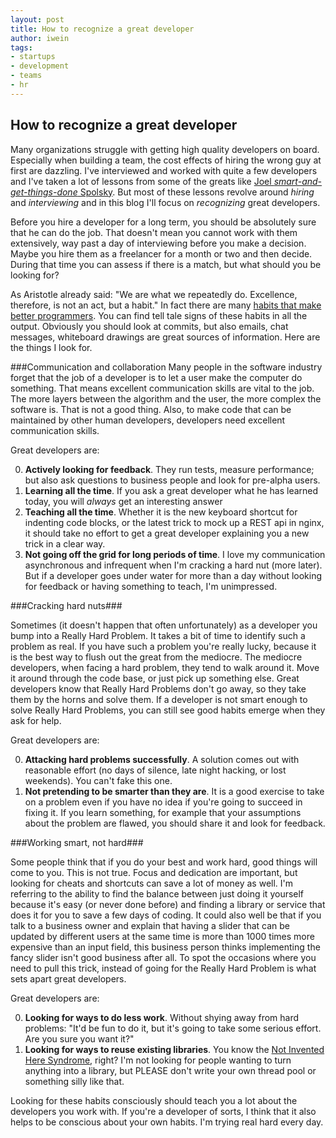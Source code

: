 ```yaml
---
layout: post
title: How to recognize a great developer
author: iwein
tags:
- startups
- development
- teams
- hr
---
```


## How to recognize a great developer ##

Many organizations struggle with getting high quality developers on board. Especially when building a team, the cost
effects of hiring the wrong guy at first are dazzling. I've interviewed and worked with quite a few developers and I've
taken a lot of lessons from some of the greats like [Joel *smart-and-get-things-done* Spolsky][1]. But most of these
lessons revolve around *hiring* and *interviewing* and in this blog I'll focus on *recognizing* great developers.

Before you hire a developer for a long term, you should be absolutely sure that he can do the job. That doesn't mean you
cannot work with them extensively, way past a day of interviewing before you make a decision. Maybe you hire them as a
freelancer for a month or two and then decide. During that time you can assess if there is a match, but what should you
be looking for?

As Aristotle already said: "We are what we repeatedly do. Excellence, therefore, is not an act, but a habit." In fact
there are many [habits that make better programmers][2]. You can find tell tale signs of these habits in all the output.
Obviously you should look at commits, but also emails, chat messages, whiteboard drawings are great sources of
information. Here are the things I look for.

###Communication and collaboration
Many people in the software industry forget that the job of a developer is to let a user make the computer do something.
That means excellent communication skills are vital to the job. The more layers between the algorithm and the user, the
more complex the software is. That is not a good thing. Also, to make code that can be maintained by other human
developers, developers need excellent communication skills.

Great developers are:

0. **Actively looking for feedback**. They run tests, measure performance; but also ask questions to business people and
   look for pre-alpha users.
1. **Learning all the time**. If you ask a great developer what he has learned today, you will *always* get an
   interesting answer
2. **Teaching all the time**. Whether it is the new keyboard shortcut for indenting code blocks, or the latest trick to
   mock up a REST api in nginx, it should take no effort to get a great developer explaining you a new trick in a clear
   way.
3. **Not going off the grid for long periods of time**. I love my communication asynchronous and infrequent when I'm
    cracking a hard nut (more later). But if a developer goes under water for more than a day without looking for
    feedback or having something to teach, I'm unimpressed.

###Cracking hard nuts###

Sometimes (it doesn't happen that often unfortunately) as a developer you bump into a Really Hard Problem. It takes a
bit of time to identify such a problem as real. If you have such a problem you're really lucky, because it is the best
way to flush out the great from the mediocre. The mediocre developers, when facing a hard problem, they tend to walk
around it. Move it around through the code base, or just pick up something else. Great developers know that Really Hard
Problems don't go away, so they take them by the horns and solve them. If a developer is not smart enough to solve
Really Hard Problems, you can still see good habits emerge when they ask for help.

Great developers are:

0. **Attacking hard problems successfully**. A solution comes out with reasonable effort (no days of silence, late
   night hacking, or lost weekends). You can't fake this one.
1. **Not pretending to be smarter than they are**. It is a good exercise to take on a problem even if you have no idea
   if you're going to succeed in fixing it. If you learn something, for example that your assumptions about the problem
   are flawed, you should share it and look for feedback.

###Working smart, not hard###

Some people think that if you do your best and work hard, good things will come to you. This is not true. Focus and
dedication are important, but looking for cheats and shortcuts can save a lot of money as well. I'm referring to the
ability to find the balance between just doing it yourself because it's easy (or never done before) and finding
a library or service that does it for you to save a few days of coding. It could also well be that if you talk to a
business owner and explain that having a slider that can be updated by different users at the same time is more than
1000 times more expensive than an input field, this business person thinks implementing the fancy slider isn't good
business after all. To spot the occasions where you need to pull this trick, instead of going for the
Really Hard Problem is what sets apart great developers.

Great developers are:

0. **Looking for ways to do less work**. Without shying away from hard problems: "It'd be fun to do it, but it's going to
   take some serious effort. Are you sure you want it?"
1. **Looking for ways to reuse existing libraries**. You know the [Not Invented Here Syndrome][3], right? I'm not
   looking for people wanting to turn anything into a library, but PLEASE don't write your own thread pool or something
   silly like that.

Looking for these habits consciously should teach you a lot about the developers you work with. If you're a developer of
sorts, I think that it also helps to be conscious about your own habits. I'm trying real hard every day.


[1]: http://www.joelonsoftware.com/articles/GuerrillaInterviewing3.html
[2]: http://blog.milotodorovich.com/2012/12/13-habits-to-becoming-excellent.html
[3]: http://onlinelibrary.wiley.com/doi/10.1111/j.1467-9310.1982.tb00478.x/abstract